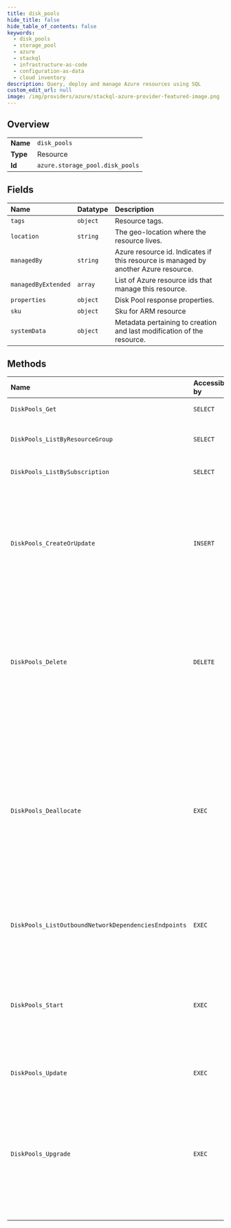 ```yaml
---
title: disk_pools
hide_title: false
hide_table_of_contents: false
keywords:
  - disk_pools
  - storage_pool
  - azure    
  - stackql
  - infrastructure-as-code
  - configuration-as-data
  - cloud inventory
description: Query, deploy and manage Azure resources using SQL
custom_edit_url: null
image: /img/providers/azure/stackql-azure-provider-featured-image.png
---
```

  
    

## Overview
<table><tbody>
<tr><td><b>Name</b></td><td><code>disk_pools</code></td></tr>
<tr><td><b>Type</b></td><td>Resource</td></tr>
<tr><td><b>Id</b></td><td><code>azure.storage_pool.disk_pools</code></td></tr>
</tbody></table>

## Fields
| Name | Datatype | Description |
|:-----|:---------|:------------|
| `tags` | `object` | Resource tags. |
| `location` | `string` | The geo-location where the resource lives. |
| `managedBy` | `string` | Azure resource id. Indicates if this resource is managed by another Azure resource. |
| `managedByExtended` | `array` | List of Azure resource ids that manage this resource. |
| `properties` | `object` | Disk Pool response properties. |
| `sku` | `object` | Sku for ARM resource |
| `systemData` | `object` | Metadata pertaining to creation and last modification of the resource. |
## Methods
| Name | Accessible by | Required Params | Description |
|:-----|:--------------|:----------------|:------------|
| `DiskPools_Get` | `SELECT` | `diskPoolName, resourceGroupName, subscriptionId` | Get a Disk pool. |
| `DiskPools_ListByResourceGroup` | `SELECT` | `resourceGroupName, subscriptionId` | Gets a list of DiskPools in a resource group. |
| `DiskPools_ListBySubscription` | `SELECT` | `subscriptionId` | Gets a list of Disk Pools in a subscription |
| `DiskPools_CreateOrUpdate` | `INSERT` | `diskPoolName, resourceGroupName, subscriptionId, data__location, data__properties, data__sku` | Create or Update Disk pool. This create or update operation can take 15 minutes to complete. This is expected service behavior. |
| `DiskPools_Delete` | `DELETE` | `diskPoolName, resourceGroupName, subscriptionId` | Delete a Disk pool; attached disks are not affected. This delete operation can take 10 minutes to complete. This is expected service behavior. |
| `DiskPools_Deallocate` | `EXEC` | `diskPoolName, resourceGroupName, subscriptionId` | Shuts down the Disk Pool and releases the compute resources. You are not billed for the compute resources that this Disk Pool uses. This operation can take 10 minutes to complete. This is expected service behavior. |
| `DiskPools_ListOutboundNetworkDependenciesEndpoints` | `EXEC` | `diskPoolName, resourceGroupName, subscriptionId` | Gets the network endpoints of all outbound dependencies of a Disk Pool |
| `DiskPools_Start` | `EXEC` | `diskPoolName, resourceGroupName, subscriptionId` | The operation to start a Disk Pool. This start operation can take 10 minutes to complete. This is expected service behavior. |
| `DiskPools_Update` | `EXEC` | `diskPoolName, resourceGroupName, subscriptionId, data__properties` | Update a Disk pool. |
| `DiskPools_Upgrade` | `EXEC` | `diskPoolName, resourceGroupName, subscriptionId` | Upgrade replaces the underlying virtual machine hosts one at a time. This operation can take 10-15 minutes to complete. This is expected service behavior. |
